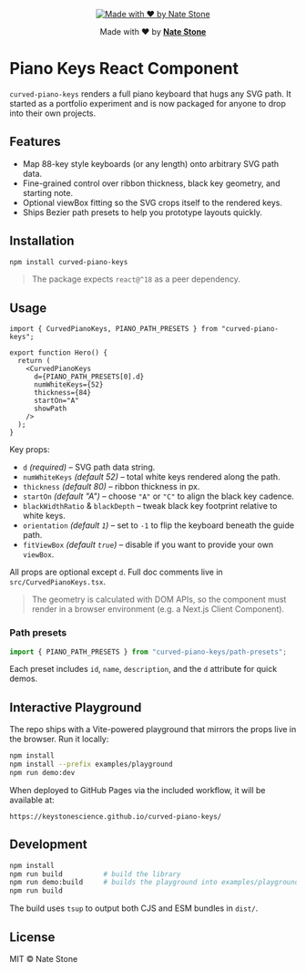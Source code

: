 <p align="center">
  <a href="https://keystonescience.com" target="_blank" rel="noopener noreferrer">
    <img
      src="https://img.shields.io/badge/made%20with%20%E2%9D%A4%EF%B8%8F-by%20Nate%20Stone-6366f1?style=for-the-badge&labelColor=111827"
      alt="Made with ❤️ by Nate Stone"
    />
  </a>
</p>

<p align="center">
  Made with ❤️ by <a href="https://keystonescience.com" target="_blank" rel="noopener noreferrer"><strong>Nate Stone</strong></a>
</p>

# Piano Keys React Component

`curved-piano-keys` renders a full piano keyboard that hugs any SVG path. It started as a portfolio experiment and is now packaged for anyone to drop into their own projects.

## Features

- Map 88-key style keyboards (or any length) onto arbitrary SVG path data.
- Fine-grained control over ribbon thickness, black key geometry, and starting note.
- Optional viewBox fitting so the SVG crops itself to the rendered keys.
- Ships Bezier path presets to help you prototype layouts quickly.

## Installation

```bash
npm install curved-piano-keys
```

> The package expects `react@^18` as a peer dependency.

## Usage

```tsx
import { CurvedPianoKeys, PIANO_PATH_PRESETS } from "curved-piano-keys";

export function Hero() {
  return (
    <CurvedPianoKeys
      d={PIANO_PATH_PRESETS[0].d}
      numWhiteKeys={52}
      thickness={84}
      startOn="A"
      showPath
    />
  );
}
```

Key props:

- `d` *(required)* – SVG path data string.
- `numWhiteKeys` *(default 52)* – total white keys rendered along the path.
- `thickness` *(default 80)* – ribbon thickness in px.
- `startOn` *(default "A")* – choose `"A"` or `"C"` to align the black key cadence.
- `blackWidthRatio` & `blackDepth` – tweak black key footprint relative to white keys.
- `orientation` *(default `1`)* – set to `-1` to flip the keyboard beneath the guide path.
- `fitViewBox` *(default `true`)* – disable if you want to provide your own `viewBox`.

All props are optional except `d`. Full doc comments live in `src/CurvedPianoKeys.tsx`.

> The geometry is calculated with DOM APIs, so the component must render in a browser environment (e.g. a Next.js Client Component).

### Path presets

```ts
import { PIANO_PATH_PRESETS } from "curved-piano-keys/path-presets";
```

Each preset includes `id`, `name`, `description`, and the `d` attribute for quick demos.

## Interactive Playground

The repo ships with a Vite-powered playground that mirrors the props live in the browser. Run it locally:

```bash
npm install
npm install --prefix examples/playground
npm run demo:dev
```

When deployed to GitHub Pages via the included workflow, it will be available at:

```
https://keystonescience.github.io/curved-piano-keys/
```

## Development

```bash
npm install
npm run build          # build the library
npm run demo:build     # builds the playground into examples/playground/dist
npm run build
```

The build uses `tsup` to output both CJS and ESM bundles in `dist/`.

## License

MIT © Nate Stone
